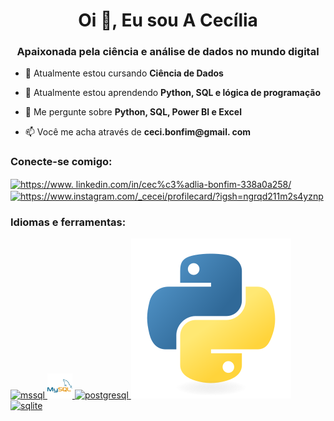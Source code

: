 <h1 align="center">Oi 👋, Eu sou A Cecília</h1>
<h3 align="center">Apaixonada pela ciência e análise de dados no mundo digital</h3>

- 🔭 Atualmente estou cursando **Ciência de Dados**

- 🌱 Atualmente estou aprendendo **Python, SQL e lógica de programação**

- 💬 Me pergunte sobre **Python, SQL, Power BI e Excel**

- 📫 Você me acha através de **ceci.bonfim@gmail. com**

<h3 align="left">Conecte-se comigo:</h3>
<p align="left">
<a href="https://linkedin.com/in/https://www.linkedin. com/in/cec%c3%adlia-bonfim-338a0a258/" target="blank"><img align="center" src="https://raw.githubusercontent.com/rahuldkjain/github-profile-readme-generator/master/src/images/icons/Social/linked-in-alt.svg" alt="https://www. linkedin.com/in/cec%c3%adlia-bonfim-338a0a258/" altura="30" largura="40" /></a>
<a href="https://instagram.com/https:// www.instagram.com/_cecei/profilecard/?igsh=ngrqd211m2s4yznp" target="blank"><img align="center" src="https://raw.githubusercontent.com/rahuldkjain/github-profile-readme-generator /master/src/images/icons/Social/instagram.svg" alt="https://www.instagram.com/_cecei/profilecard/?igsh=ngrqd211m2s4yznp" altura="30" largura="40" /></a>
</p>

<h3 align="left"> Idiomas e ferramentas:</h3>
<p align="left"> <a href="https://www.microsoft.com/en-us/sql-server" target="_blank" rel="noreferrer"> <img src="https://www.svgrepo.com/show/303229/microsoft-sql-server-logo.svg" alt="mssql" width="40" height="40"/> </a> <a href="https://www.mysql.com/" target="_blank" rel="noreferrer"> <img src="https://raw.githubusercontent.com/devicons/devicon/master/icons/mysql/mysql-original-wordmark.svg" alt="mysql" width="40" height="40"/> </ a> <a href="https://www.postgresql.org" target="_blank" rel="noreferrer"> <img src="https://raw.githubusercontent.com/devicons/devicon/master/icons /postgresql/postgresql-original-wordmark.svg" alt="postgresql" largura="40" altura="40"/> </a> <a href="https://www.python.org" target=" _blank" rel="noreferrer"> <img src="https://raw.githubusercontent.com/devicons/devicon/master/icons/python/python-original.svg" alt="python" largura="40" altura="40"/> </a> <a href="https://www.sqlite.org/" target="_blank" rel="noreferrer"> <img src="https://www.vectorlogo.zone/logos/sqlite/sqlite-icon.svg" alt="sqlite" largura="40" altura="40"/> </a> </p>



<!---
- 👋 Hi, I’m @Cecei3
- 👀 I’m interested in ...
- 🌱 I’m currently learning ...
- 💞️ I’m looking to collaborate on ...
- 📫 How to reach me ...
- 😄 Pronouns: ...
- ⚡ Fun fact: ...

<!---
Cecei3/Cecei3 is a ✨ special ✨ repository because its `README.md` (this file) appears on your GitHub profile.
You can click the Preview link to take a look at your changes.
--->
